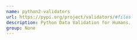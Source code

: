 ```yaml
---
name: python2-validators
url: https://pypi.org/project/validators/#files
description: Python Data Validation for Humans.
group: None
---
```

